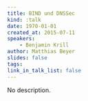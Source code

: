 ```yaml
---
title: BIND und DNSSec
kind: :talk
date: 1970-01-01
created_at: 2015-07-11
speakers:
    - Benjamin Krill
author: Matthias Beyer
slides: false
tags:
link_in_talk_list: false
---
```


No description.
